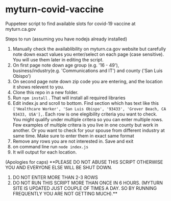 # myturn-covid-vaccine
Puppeteer script to find available slots for covid-19 vaccine at myturn.ca.gov

Steps to run (assuming you have nodejs already installed)

1. Manually check the availablibility on myturn.ca.gov website but carefully note down exact values you enter/select on each page (case sensitive). You will use them later in editing the script.
  1. On first page note down age group (e.g. '16 - 49'), business/industry(e.g. 'Communications and IT') and county ('San Luis Obispo')
  1. On second page note down zip code you are entering, and the location it shows relevent to you.
1.  Clone this repo in a new folder.
1.   Run ```npm install``` . That will install all required libraries
1.   Edit index.js and scroll to bottom. Find section which has text like this ```['Healthcare Worker', 'San Luis Obispo', '93433', 'Grover Beach, CA 93433, USA'],```. Each row is one elegibility criteria you want to check. You might qualify under multiple critera so you can enter multiple rows. Few examples of multiple critera is you live in one county but work in another. Or you want to check for your spouse from different industry at same time. Make sure to enter them in exact same format
1. Remove any rows you are not interested in. Save and exit
1. on command line run ```node index.js```
1. It will output for each location.

(Apologies for caps) **PLEASE DO NOT ABUSE THIS SCRIPT OTHERWISE YOU AND EVERYONE ELSE WILL BE SHUT DOWN. 
1. DO NOT ENTER MORE THAN 2-3 ROWS
1. DO NOT RUN THIS SCRIPT MORE THAN ONCE IN 6 HOURS. (MYTURN SITE IS UPDATED JUST COUPLE OF TIMES A DAY. SO BY RUNNING FREQUENTLY YOU ARE NOT GETTING MUCH).**

